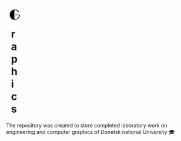 # <img src="Src/Безымянный.png" width="50px" height="55px"/> <br> &#160; r <br> &#160; a <br> &#160; p <br> &#160; h <br> &#160; i <br> &#160; c <br> &#160; s  

The repository was created to store completed laboratory work on engineering and computer graphics of Donetsk national University 🎓
